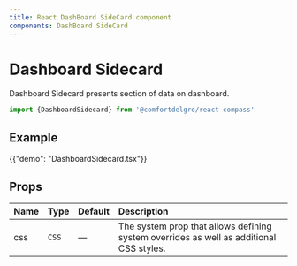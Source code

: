 ```yaml
---
title: React DashBoard SideCard component
components: DashBoard SideCard
---
```


# Dashboard Sidecard

<p class="description">Dashboard Sidecard presents section of data on dashboard.</p>


```jsx
import {DashboardSidecard} from '@comfortdelgro/react-compass'
```

## Example

{{"demo": "DashboardSidecard.tsx"}}

## Props

| Name | Type  | Default | Description                                                                             |
| :--- | :---- | :------ | :-------------------------------------------------------------------------------------- |
| css  | `CSS` | —       | The system prop that allows defining system overrides as well as additional CSS styles. |
